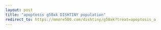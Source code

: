 ```yaml
---
layout: post
title: "apoptosis g58xk DISHTINY population"
redirect_to: https://mmore500.com/dishtiny/g58xk?treat=apoptosis_a
---
```

